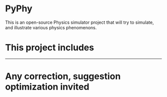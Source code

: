 # PyPhy
This is an open-source Physics simulator project that will try to simulate, and illustrate various physics phenomenons.

# This project includes
---
# Any correction, suggestion optimization invited
